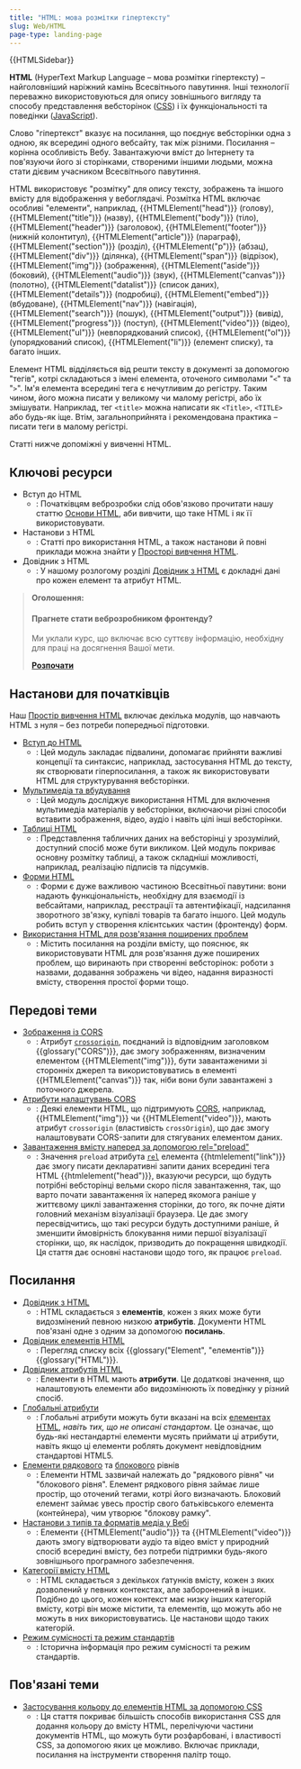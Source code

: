 ```yaml
---
title: "HTML: мова розмітки гіпертексту"
slug: Web/HTML
page-type: landing-page
---
```


{{HTMLSidebar}}

**HTML** (HyperText Markup Language – мова розмітки гіпертексту) – найголовніший наріжний камінь Всесвітнього павутиння. Інші технології переважно використовуються для опису зовнішнього вигляду та способу представлення вебсторінок ([CSS](/uk/docs/Web/CSS)) і їх функціональності та поведінки ([JavaScript](/uk/docs/Web/JavaScript)).

Слово "гіпертекст" вказує на посилання, що поєднує вебсторінки одна з одною, як всередині одного вебсайту, так між різними. Посилання – корінна особливість Вебу. Завантажуючи вміст до Інтернету та пов'язуючи його зі сторінками, створеними іншими людьми, можна стати дієвим учасником Всесвітнього павутиння.

HTML використовує "розмітку" для опису тексту, зображень та іншого вмісту для відображення у вебоглядачі. Розмітка HTML включає особливі "елементи", наприклад, {{HTMLElement("head")}} (голову), {{HTMLElement("title")}} (назву), {{HTMLElement("body")}} (тіло), {{HTMLElement("header")}} (заголовок), {{HTMLElement("footer")}}(нижній колонтитул), {{HTMLElement("article")}} (параграф), {{HTMLElement("section")}} (розділ), {{HTMLElement("p")}} (абзац), {{HTMLElement("div")}} (ділянка), {{HTMLElement("span")}} (відрізок), {{HTMLElement("img")}} (зображення), {{HTMLElement("aside")}} (боковий), {{HTMLElement("audio")}} (звук), {{HTMLElement("canvas")}} (полотно), {{HTMLElement("datalist")}} (список даних), {{HTMLElement("details")}} (подробиці), {{HTMLElement("embed")}} (вбудоване), {{HTMLElement("nav")}} (навігація), {{HTMLElement("search")}} (пошук), {{HTMLElement("output")}} (вивід), {{HTMLElement("progress")}} (поступ), {{HTMLElement("video")}} (відео), {{HTMLElement("ul")}} (невпорядкований список), {{HTMLElement("ol")}} (упорядкований список), {{HTMLElement("li")}} (елемент списку), та багато інших.

Елемент HTML відділяється від решти тексту в документі за допомогою "тегів", котрі складаються з імені елемента, оточеного символами "`<`" та "`>`". Ім'я елемента всередині тега є нечутливим до регістру. Таким чином, його можна писати у великому чи малому регістрі, або їх змішувати. Наприклад, тег `<title>` можна написати як `<Title>`, `<TITLE>` або будь-як іще. Втім, загальноприйнята і рекомендована практика – писати теги в малому регістрі.

Статті нижче допоміжні у вивченні HTML.

## Ключові ресурси

- Вступ до HTML
  - : Початківцям веброзробки слід обов'язково прочитати нашу статтю [Основи HTML](/uk/docs/Learn/Getting_started_with_the_web/HTML_basics), аби вивчити, що таке HTML і як її використовувати.
- Настанови з HTML
  - : Статті про використання HTML, а також настанови й повні приклади можна знайти у [Просторі вивчення HTML](/uk/docs/Learn/HTML).
- Довідник з HTML
  - : У нашому розлогому розділі [Довідник з HTML](/uk/docs/Web/HTML/Reference) є докладні дані про кожен елемент та атрибут HTML.

> **Оголошення:**
>
> #### Прагнете стати веброзробником фронтенду?
>
> Ми уклали курс, що включає всю суттєву інформацію, необхідну для
> праці на досягнення Вашої мети.
>
> [**Розпочати**](/uk/docs/Learn/Front-end_web_developer)

## Настанови для початківців

Наш [Простір вивчення HTML](/uk/docs/Learn/HTML) включає декілька модулів, що навчають HTML з нуля – без потреби попередньої підготовки.

- [Вступ до HTML](/uk/docs/Learn/HTML/Introduction_to_HTML)
  - : Цей модуль закладає підвалини, допомагає прийняти важливі концепції та синтаксис, наприклад, застосування HTML до тексту, як створювати гіперпосилання, а також як використовувати HTML для структурування вебсторінки.
- [Мультимедіа та вбудування](/uk/docs/Learn/HTML/Multimedia_and_embedding)
  - : Цей модуль досліджує використання HTML для включення мультимедіа матеріалів у вебсторінки, включаючи різні способи вставити зображення, відео, аудіо і навіть цілі інші вебсторінки.
- [Таблиці HTML](/uk/docs/Learn/HTML/Tables)
  - : Представлення табличних даних на вебсторінці у зрозумілий, доступний спосіб може бути викликом. Цей модуль покриває основну розмітку таблиці, а також складніші можливості, наприклад, реалізацію підписів та підсумків.
- [Форми HTML](/uk/docs/Learn/Forms)
  - : Форми є дуже важливою частиною Всесвітньої павутини: вони надають функціональність, необхідну для взаємодії із вебсайтами, наприклад, реєстрації та автентифікації, надсилання зворотного зв'язку, купівлі товарів та багато іншого. Цей модуль робить вступ у створення клієнтських частин (фронтенду) форм.
- [Використання HTML для розв'язання поширених проблем](/uk/docs/Learn/HTML/Howto)
  - : Містить посилання на розділи вмісту, що пояснює, як використовувати HTML для розв'язання дуже поширених проблем, що виринають при створенні вебсторінок: роботи з назвами, додавання зображень чи відео, надання виразності вмісту, створення простої форми тощо.

## Передові теми

- [Зображення із CORS](/uk/docs/Web/HTML/CORS_enabled_image)
  - : Атрибут [`crossorigin`](/uk/docs/Web/HTML/Element/img#crossorigin), поєднаний із відповідним заголовком {{glossary("CORS")}}, дає змогу зображенням, визначеним елементом {{HTMLElement("img")}}, бути завантаженими зі сторонніх джерел та використовуватись в елементі {{HTMLElement("canvas")}} так, ніби вони були завантажені з поточного джерела.
- [Атрибути налаштувань CORS](/uk/docs/Web/HTML/Attributes/crossorigin)
  - : Деякі елементи HTML, що підтримують [CORS](/uk/docs/Web/HTTP/CORS), наприклад, {{HTMLElement("img")}} чи {{HTMLElement("video")}}, мають атрибут `crossorigin` (властивість `crossOrigin`), що дає змогу налаштовувати CORS-запити для стягуваних елементом даних.
- [Завантаження вмісту наперед за допомогою rel="preload"](/uk/docs/Web/HTML/Attributes/rel/preload)
  - : Значення `preload` атрибута [`rel`](/uk/docs/Web/HTML/Element/link#rel) елемента {{htmlelement("link")}} дає змогу писати декларативні запити даних всередині тега HTML {{htmlelement("head")}}, вказуючи ресурси, що будуть потрібні вебсторінці вельми скоро після завантаження, так, що варто почати завантаження їх наперед якомога раніше у життєвому циклі завантаження сторінки, до того, як почне діяти головний механізм візуалізації браузера. Це дає змогу пересвідчитись, що такі ресурси будуть доступними раніше, й зменшити ймовірність блокування ними першої візуалізації сторінки, що, як наслідок, призводить до покращення швидкодії. Ця стаття дає основні настанови щодо того, як працює `preload`.

## Посилання

- [Довідник з HTML](/uk/docs/Web/HTML/Reference)
  - : HTML складається з **елементів**, кожен з яких може бути видозмінений певною низкою **атрибутів**. Документи HTML пов'язані одне з одним за допомогою **посилань**.
- [Довідник елементів HTML](/uk/docs/Web/HTML/Element)
  - : Перегляд списку всіх {{glossary("Element", "елементів")}} {{glossary("HTML")}}.
- [Довідник атрибутів HTML](/uk/docs/Web/HTML/Attributes)
  - : Елементи в HTML мають **атрибути**. Це додаткові значення, що налаштовують елементи або видозмінюють їх поведінку у різний спосіб.
- [Глобальні атрибути](/uk/docs/Web/HTML/Global_attributes)
  - : Глобальні атрибути можуть бути вказані на всіх [елементах HTML](/uk/docs/Web/HTML/Element), _навіть тих, що не описані стандартом_. Це означає, що будь-які нестандартні елементи мусять приймати ці атрибути, навіть якщо ці елементи роблять документ невідповідним стандартові HTML5.
- [Елементи рядкового](/uk/docs/Glossary/Inline-level_content) та [блокового](/uk/docs/Glossary/Block-level_content) рівнів
  - : Елементи HTML зазвичай належать до "рядкового рівня" чи "блокового рівня". Елемент рядкового рівня займає лише простір, що оточений тегами, котрі його визначають. Блоковий елемент займає увесь простір свого батьківського елемента (контейнера), чим утворює "блокову рамку".
- [Настанови з типів та форматів медіа у Вебі](/uk/docs/Web/Media/Formats)
  - : Елементи {{HTMLElement("audio")}} та {{HTMLElement("video")}} дають змогу відтворювати аудіо та відео вміст у природний спосіб всередині вмісту, без потреби підтримки будь-якого зовнішнього програмного забезпечення.
- [Категорії вмісту HTML](/uk/docs/Web/HTML/Content_categories)
  - : HTML складається з декількох ґатунків вмісту, кожен з яких дозволений у певних контекстах, але заборонений в інших. Подібно до цього, кожен контекст має низку інших категорій вмісту, котрі він може містити, та елементів, що можуть або не можуть в них використовуватись. Це настанови щодо таких категорій.
- [Режим сумісності та режим стандартів](/uk/docs/Web/HTML/Quirks_Mode_and_Standards_Mode)
  - : Історична інформація про режим сумісності та режим стандартів.

## Пов'язані теми

- [Застосування кольору до елементів HTML за допомогою CSS](/uk/docs/Web/CSS/CSS_Colors/Applying_color)
  - : Ця стаття покриває більшість способів використання CSS для додання кольору до вмісту HTML, перелічуючи частини документів HTML, що можуть бути розфарбовані, і властивості CSS, за допомогою яких це можливо. Включає приклади, посилання на інструменти створення палітр тощо.
